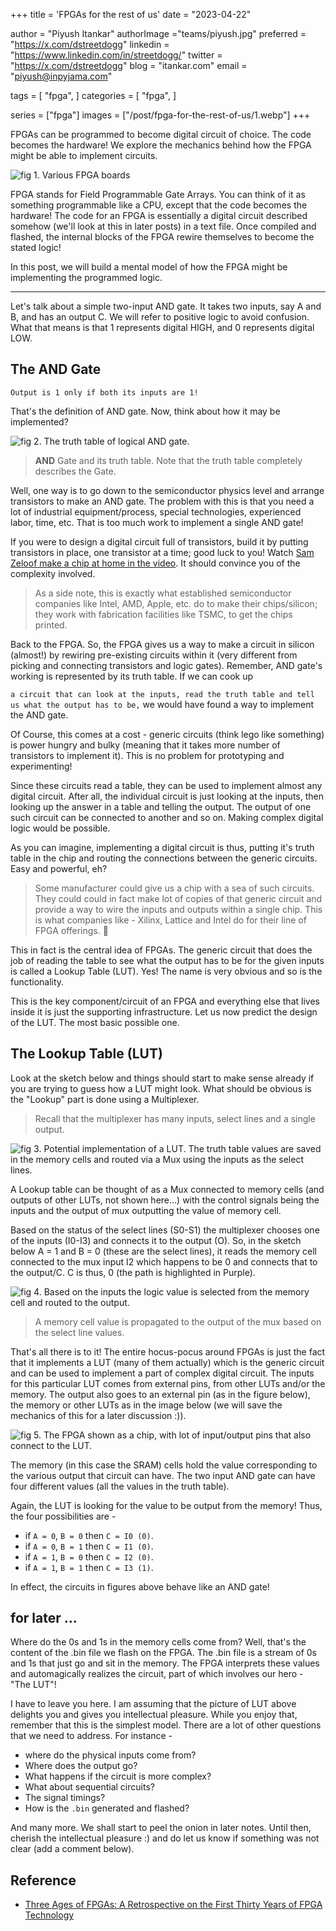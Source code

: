 +++
title = 'FPGAs for the rest of us'
date = "2023-04-22"

author = "Piyush Itankar"
authorImage ="teams/piyush.jpg"
preferred = "https://x.com/dstreetdogg"
linkedin = "https://www.linkedin.com/in/streetdogg/"
twitter = "https://x.com/dstreetdogg"
blog = "itankar.com"
email = "piyush@inpyjama.com"

tags = [
    "fpga",
]
categories = [
    "fpga",
]

series = ["fpga"]
images = ["/post/fpga-for-the-rest-of-us/1.webp"]
+++

FPGAs can be programmed to become digital circuit of choice. The code becomes the hardware! We explore the mechanics behind how the FPGA might be able to implement circuits.

<!--more-->

![](1.webp "fig 1. Various FPGA boards")

FPGA stands for Field Programmable Gate Arrays. You can think of it as something programmable like a CPU, except that the code becomes the hardware! The code for an FPGA is essentially a digital circuit described somehow (we'll look at this in later posts) in a text file. Once compiled and flashed, the internal blocks of the FPGA rewire themselves to become the stated logic!

In this post, we will build a mental model of how the FPGA might be implementing the programmed logic.

---

Let's talk about a simple two-input AND gate. It takes two inputs, say A and B, and has an output C. We will refer to positive logic to avoid confusion. What that means is that 1 represents digital HIGH, and 0 represents digital LOW.

## The AND Gate

`Output is 1 only if both its inputs are 1!`

That's the definition of AND gate. Now, think about how it may be implemented?

![](2.jpg "fig 2. The truth table of logical AND gate.")

> **AND** Gate and its truth table. Note that the truth table completely describes the Gate.

Well, one way is to go down to the semiconductor physics level and arrange transistors to make an AND gate. The problem with this is that you need a lot of industrial equipment/process, special technologies, experienced labor, time, etc. That is too much work to implement a single AND gate!

If you were to design a digital circuit full of transistors, build it by putting transistors in place, one transistor at a time; good luck to you! Watch [Sam Zeloof make a chip at home in the video](https://www.youtube.com/watch?v=XrEC2LGGXn0&t=135s). It should convince you of the complexity involved.


> As a side note, this is exactly what established semiconductor companies like Intel, AMD, Apple, etc. do to make their chips/silicon; they work with fabrication facilities like TSMC, to get the chips printed.

Back to the FPGA. So, the FPGA gives us a way to make a circuit in silicon (almost!) by rewiring pre-existing circuits within it (very different from picking and connecting transistors and logic gates). Remember, AND gate's working is represented by its truth table. If we can cook up

`a circuit that can look at the inputs, read the truth table and tell us what the output has to be,`
we would have found a way to implement the AND gate.

Of Course, this comes at a cost - generic circuits (think lego like something) is power hungry and bulky (meaning that it takes more number of transistors to implement it). This is no problem for prototyping and experimenting!

Since these circuits read a table, they can be used to implement almost any digital circuit. After all, the individual circuit is just looking at the inputs, then looking up the answer in a table and telling the output. The output of one such circuit can be connected to another and so on.  Making complex digital logic would be possible.

As you can imagine, implementing a digital circuit is thus, putting it's truth table in the chip and routing the connections between the generic circuits. Easy and powerful, eh?

> Some manufacturer could give us a chip with a sea of such circuits. They could could in fact make lot of copies of that generic circuit and provide a way to wire the inputs and outputs within a single chip. This is what companies like - Xilinx, Lattice and Intel do for their line of FPGA offerings. 🙂

This in fact is the central idea of FPGAs. The generic circuit that does the job of reading the table to see what the output has to be for the given inputs is called a Lookup Table (LUT). Yes! The name is very obvious and so is the functionality.

This is the key component/circuit of an FPGA and everything else that lives inside it is just the supporting infrastructure. Let us now predict the design of the LUT. The most basic possible one.

## The Lookup Table (LUT)

Look at the sketch below and things should start to make sense already if you are trying to guess how a LUT might look. What should be obvious is the "Lookup" part is done using a Multiplexer.

> Recall that the multiplexer has many inputs, select lines and a single output.

![](3.jpg "fig 3. Potential implementation of a LUT. The truth table values are saved in the memory cells and routed via a Mux using the inputs as the select lines.")

A Lookup table can be thought of as a Mux connected to memory cells (and outputs of other LUTs, not shown here...) with the control signals being the inputs and the output of mux outputting the value of memory cell.

Based on the status of the select lines (S0-S1) the multiplexer chooses one of the inputs (I0-I3) and connects it to the output (O). So, in the sketch below A = 1 and B = 0 (these are the select lines), it reads the memory cell connected to the mux input I2 which happens to be 0 and connects that to the output/C. C is thus, 0 (the path is highlighted in Purple).

![](4.jpg "fig 4. Based on the inputs the logic value is selected from the memory cell and routed to the output.")

> A memory cell value is propagated to the output of the mux based on the select line values.

That's all there is to it! The entire hocus-pocus around FPGAs is just the fact that it implements a LUT (many of them actually) which is the generic circuit and can be used to implement a part of complex digital circuit. The inputs for this particular LUT comes from external pins, from other LUTs and/or the memory. The output also goes to an external pin (as in the figure below), the memory or other LUTs as in the image below (we will save the mechanics of this for a later discussion :)).

![](5.jpg "fig 5. The FPGA shown as a chip, with lot of input/output pins that also connect to the LUT.")

The memory (in this case the SRAM) cells hold the value corresponding to the various output that circuit can have. The two input AND gate can have four different values (all the values in the truth table).

Again, the LUT is looking for the value to be output from the memory! Thus, the four possibilities are -
- if `A = 0`, `B = 0` then `C = I0 (0)`.
- if `A = 0`, `B = 1` then `C = I1 (0)`.
- if `A = 1`, `B = 0` then `C = I2 (0)`.
- if `A = 1`, `B = 1` then `C = I3 (1)`.

In effect, the circuits in figures above behave like an AND gate!

## for later ...

Where do the 0s and 1s in the memory cells come from? Well, that's the content of the .bin file we flash on the FPGA. The .bin file is a stream of 0s and 1s that just go and sit in the memory. The FPGA interprets these values and automagically realizes the circuit, part of which involves our hero - "The LUT"!

I have to leave you here. I am assuming that the picture of LUT above delights you and gives you intellectual pleasure. While you enjoy that, remember that this is the simplest model. There are a lot of other questions that we need to address. For instance -

- where do the physical inputs come from?
- Where does the output go?
- What happens if the circuit is more complex?
- What about sequential circuits?
- The signal timings?
- How is the `.bin` generated and flashed?

And many more. We shall start to peel the onion in later notes. Until then, cherish the intellectual pleasure :) and do let us know if something was not clear (add a comment below).

## Reference

- [Three Ages of FPGAs: A Retrospective on the First Thirty Years of FPGA Technology](https://ieeexplore.ieee.org/document/7086413)
